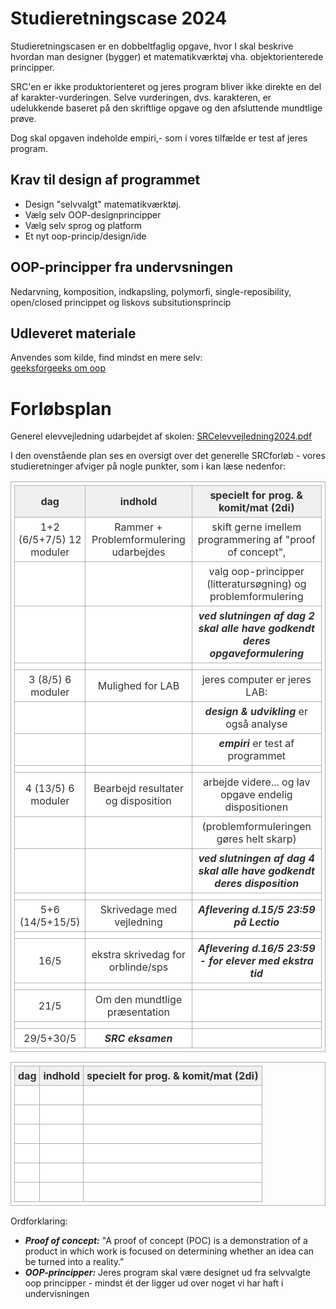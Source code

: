 # Studieretningscase 2024

Studieretningscasen er en dobbeltfaglig opgave, hvor I skal beskrive hvordan man designer (bygger) et matematikværktøj vha. objektorienterede principper.  

SRC'en er ikke produktorienteret og jeres program bliver ikke direkte en del af karakter-vurderingen.
Selve vurderingen, dvs. karakteren, er udelukkende baseret på den skriftlige opgave og den afsluttende mundtlige prøve.  

Dog skal opgaven indeholde empiri,- som i vores tilfælde er test af jeres program.      


## Krav til design af programmet

- Design "selvvalgt" matematikværktøj.     
- Vælg selv OOP-designprincipper
- Vælg selv sprog og platform 
- Et nyt oop-princip/design/ide

## OOP-principper fra undervsningen
Nedarvning, komposition, indkapsling, polymorfi, single-reposibility, open/closed princippet og liskovs subsitutionsprincip

## Udleveret materiale

Anvendes som kilde, find mindst en mere selv:   
[geeksforgeeks om oop](https://www.geeksforgeeks.org/best-practices-of-object-oriented-programming-oop/)

# Forløbsplan

Generel elevvejledning udarbejdet af skolen:
[SRCelevvejledning2024.pdf](SRCelevvejledning2024.pdf)

I den ovenstående plan ses en oversigt over det generelle SRCforløb - vores studieretninger afviger på nogle punkter, som i kan læse nedenfor:

| dag                      | indhold                                | specielt for prog. & komit/mat (2di)                                          |
|--------------------------|----------------------------------------|-------------------------------------------------------------------------------|
| 1+2 (6/5+7/5) 12 moduler | Rammer + Problemformulering udarbejdes | skift gerne imellem programmering af "proof of concept",                      |
|                          |                                        | valg oop-principper (litteratursøgning) og problemformulering                 |
|                          |                                        | ***ved slutningen af dag 2 skal alle have godkendt deres opgaveformulering*** |
|                          |                                        |                                                                               |
| 3 (8/5) 6 moduler        | Mulighed for LAB                       | jeres computer er jeres LAB:                                                  |   
|                          |                                        | ***design & udvikling*** er også analyse                                      |
|                          |                                        | ***empiri*** er test af programmet                                            |
|                          |                                        |                                                                               |
| 4 (13/5) 6 moduler       | Bearbejd resultater og disposition     | arbejde videre... og lav opgave endelig dispositionen                         | 
|                          |                                        | (problemformuleringen gøres helt skarp)                                       |
|                          |                                        | ***ved slutningen af dag 4 skal alle have godkendt deres disposition***       |
|                          |                                        |                                                                               |
| 5+6 (14/5+15/5)          | Skrivedage med vejledning              | ***Aflevering d.15/5 23:59 på Lectio***                                       |
|                          |                                        |                                                                               |
| 16/5                     | ekstra skrivedag for orblinde/sps      |***Aflevering d.16/5 23:59 - for elever med ekstra tid***                      |
|                          |                                        |                                                                               |
| 21/5                     | Om den mundtlige præsentation          |                                                                               |
|                          |                                        |                                                                               |
| 29/5+30/5                | ***SRC eksamen***                      |                                                                               | 


<!DOCTYPE html>
<html>
<head>
	<title>HTML Table Generator</title> 
	<style>
		table {
			border:1px solid #b3adad;
			border-collapse:collapse;
			padding:5px;
		}
		table th {
			border:1px solid #b3adad;
			padding:5px;
			background: #f0f0f0;
			color: #313030;
		}
		table td {
			border:1px solid #b3adad;
			text-align:center;
			padding:5px;
			background: #ffffff;
			color: #313030;
		}
	</style>
</head>
<body>
	<table>
		<thead>
			<tr>
				<th>dag</th>
				<th>indhold</th>
				<th><font color="#313030">specielt for prog. &amp; komit/mat (2di)</font></th>
			</tr>
		</thead>
		<tbody>
			<tr>
				<td>&nbsp;</td>
				<td>&nbsp;</td>
				<td>&nbsp;</td>
			</tr>
			<tr>
				<td>&nbsp;</td>
				<td>&nbsp;</td>
				<td>&nbsp;</td>
			</tr>
			<tr>
				<td>&nbsp;</td>
				<td>&nbsp;</td>
				<td>&nbsp;</td>
			</tr>
			<tr>
				<td>&nbsp;</td>
				<td>&nbsp;</td>
				<td>&nbsp;</td>
			</tr>
			<tr>
				<td>&nbsp;</td>
				<td>&nbsp;</td>
				<td>&nbsp;</td>
			</tr>
			<tr>
				<td>&nbsp;</td>
				<td>&nbsp;</td>
				<td>&nbsp;</td>
			</tr>
		</tbody>
	</table>
</body>
</html>

Ordforklaring:
- ***Proof of concept:*** "A proof of concept (POC) is a demonstration of a product in which work is focused on determining whether an idea can be turned into a reality."
- ***OOP-principper:*** Jeres program skal være designet ud fra selvvalgte oop principper - mindst ét der ligger ud over noget vi har haft i undervisningen 

